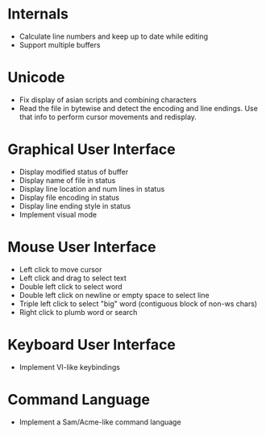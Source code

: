 # Internals

* Calculate line numbers and keep up to date while editing
* Support multiple buffers

# Unicode

* Fix display of asian scripts and combining characters
* Read the file in bytewise and detect the encoding and line endings. Use that info to perform cursor movements and redisplay.

# Graphical User Interface

* Display modified status of buffer
* Display name of file in status
* Display line location and num lines in status
* Display file encoding in status
* Display line ending style in status
* Implement visual mode

# Mouse User Interface

* Left click to move cursor
* Left click and drag to select text
* Double left click to select word
* Double left click on newline or empty space to select line
* Triple left click to select "big" word (contiguous block of non-ws chars)
* Right click to plumb word or search

# Keyboard User Interface

* Implement VI-like keybindings

# Command Language

* Implement a Sam/Acme-like command language
